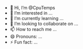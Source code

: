 - 👋 Hi, I’m @CpuTemps
- 👀 I’m interested in ...
- 🌱 I’m currently learning ...
- 💞️ I’m looking to collaborate on ...
- 📫 How to reach me ...
- 😄 Pronouns: ...
- ⚡ Fun fact: ...

<!---
CpuTemps/CpuTemps is a ✨ special ✨ repository because its `README.md` (this file) appears on your GitHub profile.
You can click the Preview link to take a look at your changes.
--->
